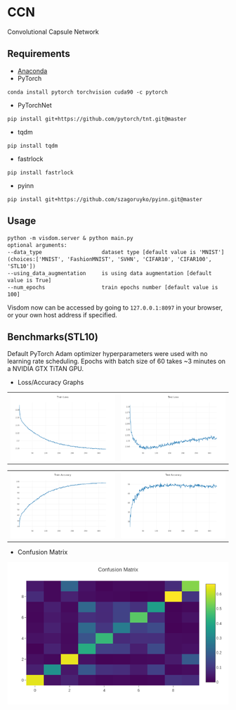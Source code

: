 # CCN
Convolutional Capsule Network

## Requirements
* [Anaconda](https://www.anaconda.com/download/)
* PyTorch
```
conda install pytorch torchvision cuda90 -c pytorch
```
* PyTorchNet
```
pip install git+https://github.com/pytorch/tnt.git@master
```
* tqdm
```
pip install tqdm
```
* fastrlock
```
pip install fastrlock
```
* pyinn
```
pip install git+https://github.com/szagoruyko/pyinn.git@master
```

## Usage
```
python -m visdom.server & python main.py
optional arguments:
--data_type                   dataset type [default value is 'MNIST'](choices:['MNIST', 'FashionMNIST', 'SVHN', 'CIFAR10', 'CIFAR100', 'STL10'])
--using_data_augmentation     is using data augmentation [default value is True]
--num_epochs                  train epochs number [default value is 100]
```
Visdom now can be accessed by going to `127.0.0.1:8097` in your browser, or your own host address if specified.

## Benchmarks(STL10)

Default PyTorch Adam optimizer hyperparameters were used with no learning 
rate scheduling. Epochs with batch size of 60 takes ~3 minutes on a NVIDIA GTX TiTAN GPU.

- Loss/Accuracy Graphs
<table>
  <tr>
    <td>
     <img src="results/train_loss.png"/>
    </td>
    <td>
     <img src="results/test_loss.png"/>
    </td>
  </tr>
</table>
<table>
  <tr>
    <td>
     <img src="results/train_acc.png"/>
    </td>
    <td>
     <img src="results/test_acc.png"/>
    </td>
  </tr>
</table>

- Confusion Matrix
<img src="results/confusion_matrix.png"/> 
